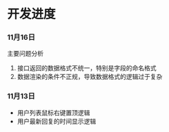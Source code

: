 # 开发进度



### 11月16日
主要问题分析

1. 接口返回的数据格式不统一，特别是字段的命名格式
2. 数据渲染的条件不正规，导致数据格式的逻辑过于复杂



### 11月13日
- 用户列表鼠标右键置顶逻辑
- 用户最新回复的时间显示逻辑

